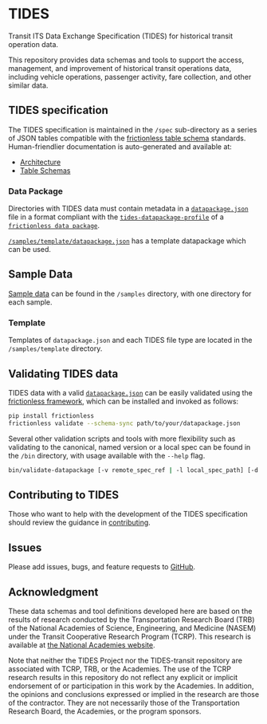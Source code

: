 # TIDES

Transit ITS Data Exchange Specification (TIDES) for historical transit operation data.

This repository provides data schemas and tools to support the access, management, and improvement of historical transit operations data, including vehicle operations, passenger activity, fare collection, and other similar data.

[architecture]:./docs/architecture.md
[table schemas]:./docs/tables.md
[tides-datapackage-profile]:/.datapackage
[samples]:./samples
[template-datapackage]:./samples/template/TIDES/datapackage.json
[contributing]:./CONTRIBUTING.md
[github issues]:https://github.com/TIDES-transit/TIDES/issues
[frictionless table schema]:https://specs.frictionlessdata.io/table-schema/
[frictionless data package schema]:https://specs.frictionlessdata.io/data-package/
[frictionless framework]: (https://framework.frictionlessdata.io/)
[tcrp report]: https://nap.nationalacademies.org/catalog/26674/improving-access-and-management-of-public-transit-its-data

## TIDES specification

The TIDES specification is maintained in the `/spec` sub-directory as a series of JSON tables compatible with the [frictionless table schema] standards.
Human-friendlier documentation is auto-generated and available at:

- [Architecture][architecture]
- [Table Schemas][table schemas]

### Data Package

Directories with TIDES data must contain metadata in a [`datapackage.json`][tides-datapackage-profile] file in a format compliant with the [`tides-datapackage-profile`][tides-datapackage-profile] of a [`frictionless data package`][frictionless data package schema].  

[`/samples/template/datapackage.json`][template-datapackage] has a template datapackage which can be used.

## Sample Data

[Sample data][samples] can be found in the `/samples` directory, with one directory for each sample.

### Template

Templates of `datapackage.json` and each TIDES file type are located in the `/samples/template` directory.

## Validating TIDES data

TIDES data with a valid [`datapackage.json`](#data-package) can be easily validated using the [frictionless framework], which can be installed and invoked as follows:

```bash
pip install frictionless
frictionless validate --schema-sync path/to/your/datapackage.json
```

Several other validation scripts and tools with more flexibility such as validating to the canonical, named version or a local spec can be found in the `/bin` directory, with usage available with the `--help` flag.

```bash
bin/validate-datapackage [-v remote_spec_ref | -l local_spec_path] [-d dataset_path]
```

## Contributing to TIDES

Those who want to help with the development of the TIDES specification should review the guidance in [contributing].

## Issues

Please add issues, bugs, and feature requests to [GitHub][github issues].

## Acknowledgment

These data schemas and tool definitions developed here are based on the results of research conducted by the Transportation Research Board (TRB) of the National Academies of Science, Engineering, and Medicine (NASEM) under the Transit Cooperative Research Program (TCRP). This research is available at [the National Academies website][tcrp report].

Note that neither the TIDES Project nor the TIDES-transit repository are associated with TCRP, TRB, or the Academies. The use of the TCRP research results in this repository do not reflect any explicit or implicit endorsement of or participation in this work by the Academies. In addition, the opinions and conclusions expressed or implied in the research are those of the contractor. They are not necessarily those of the Transportation Research Board, the Academies, or the program sponsors.
